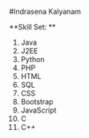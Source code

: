 
#Indrasena Kalyanam

**Skill Set: **
1. Java
2. J2EE
3. Python
4. PHP
5. HTML
6. SQL
7. CSS
8. Bootstrap
9. JavaScript
10. C
11. C++
